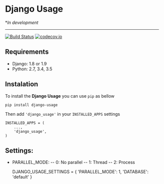 # Django Usage

*_In development_

---
[![Build Status](https://travis-ci.org/regisec/django-usage.svg?branch=develop)](https://travis-ci.org/regisec/django-usage)
[![codecov.io](https://codecov.io/github/regisec/django-usage/coverage.svg?branch=develop)](https://codecov.io/github/regisec/django-usage?branch=develop)

## Requirements
- Django: 1.8 or 1.9
- Python: 2.7, 3.4, 3.5

## Instalation
To install the **Django Usage** you can use `pip` as bellow

    pip install django-usage

Then add `'django_usage'` in your `INSTALLED_APPS` settings

    INSTALLED_APPS = (
        ...,
        'django_usage',
    )

## Settings:
- PARALLEL_MODE:
-- 0: No parallel
-- 1: Thread
-- 2: Process

    DJANGO_USAGE_SETTINGS = {
        'PARALLEL_MODE': 1,
        'DATABASE': 'default'
    }